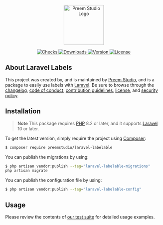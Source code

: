 <p align="center">
    <a href="https://preem.studio" target="_blank">
        <img src="https://raw.githubusercontent.com/PreemStudio/assets/main/logo-text.svg" width="128" alt="Preem Studio Logo" />
    </a>
</p>

<p align="center">
    <a href="https://github.com/PreemStudio/laravel-labelable/actions">
        <img src="https://badge.sh/github/check-runs/PreemStudio/laravel-labelable" alt="Checks" />
    </a>
    <a href="https://packagist.org/packages/preemstudio/laravel-labelable">
        <img src="https://badge.sh/packagist/downloads/PreemStudio/laravel-labelable" alt="Downloads" />
    </a>
    <a href="https://packagist.org/packages/preemstudio/laravel-labelable">
        <img src="https://badge.sh/packagist/version/PreemStudio/laravel-labelable" alt="Version" />
    </a>
    <a href="https://packagist.org/packages/preemstudio/laravel-labelable">
        <img src="https://badge.sh/packagist/license/PreemStudio/laravel-labelable" alt="License" />
    </a>
</p>

## About Laravel Labels

This project was created by, and is maintained by [Preem Studio](https://github.com/PreemStudio), and is a package to easily use labels with [Laravel](https://laravel.com/). Be sure to browse through the [changelog](CHANGELOG.md), [code of conduct](.github/CODE_OF_CONDUCT.md), [contribution guidelines](.github/CONTRIBUTING.md), [license](LICENSE), and [security policy](.github/SECURITY.md).

## Installation

> **Note**
> This package requires [PHP](https://www.php.net/) 8.2 or later, and it supports [Laravel](https://laravel.com/) 10 or later.

To get the latest version, simply require the project using [Composer](https://getcomposer.org/):

```bash
$ composer require preemstudio/laravel-labelable
```

You can publish the migrations by using:

```bash
$ php artisan vendor:publish --tag="laravel-labelable-migrations"
php artisan migrate
```

You can publish the configuration file by using:

```bash
$ php artisan vendor:publish --tag="laravel-labelable-config"
```

## Usage

Please review the contents of [our test suite](/tests) for detailed usage examples.
